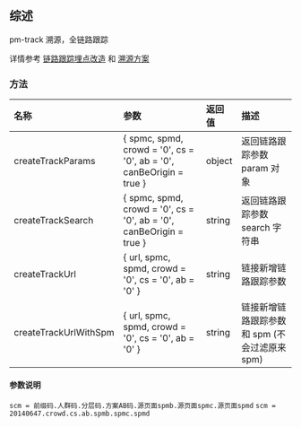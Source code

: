 ## 综述

pm-track 溯源，全链路跟踪

详情参考 [链路跟踪埋点改造](https://yuque.antfin-inc.com/pm-fed/xm6onm/lcxggl) 和 
[溯源方案](https://www.atatech.org/articles/115610)

### 方法

|名称|参数|返回值|描述|
|:---------------|:--------|:----|:----------|
|createTrackParams|{ spmc, spmd, crowd = '0', cs = '0', ab = '0', canBeOrigin = true }|object|返回链路跟踪参数 param 对象|
|createTrackSearch|{ spmc, spmd, crowd = '0', cs = '0', ab = '0', canBeOrigin = true }|string|返回链路跟踪参数 search 字符串|
|createTrackUrl|{ url, spmc, spmd, crowd = '0', cs = '0', ab = '0' }|string|链接新增链路跟踪参数|
|createTrackUrlWithSpm|{ url, spmc, spmd, crowd = '0', cs = '0', ab = '0' }|string|链接新增链路跟踪参数和 spm (不会过滤原来 spm)|

#### 参数说明
`scm = 前缀码.人群码.分层码.方案AB码.源页面spmb.源页面spmc.源页面spmd`
`scm = 20140647.crowd.cs.ab.spmb.spmc.spmd`